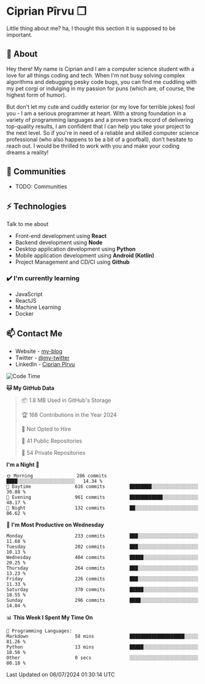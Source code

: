 # Ciprian Pîrvu ❐

Little thing about me? ha, I thought this section it is supposed to be important.

## 🧐 About

Hey there! My name is Ciprian and I am a computer science student with a love for all things coding and tech. When I'm not busy solving complex algorithms and debugging pesky code bugs, you can find me cuddling with my pet corgi or indulging in my passion for puns (which are, of course, the highest form of humor).

But don't let my cute and cuddly exterior (or my love for terrible jokes) fool you - I am a serious programmer at heart. With a strong foundation in a variety of programming languages and a proven track record of delivering top-quality results, I am confident that I can help you take your project to the next level. So if you're in need of a reliable and skilled computer science professional (who also happens to be a bit of a goofball), don't hesitate to reach out. I would be thrilled to work with you and make your coding dreams a reality!

## 👯 Communities

-   TODO: Communities

## ⚡ Technologies

Talk to me about

-   Front-end development using **React**
-   Backend development using **Node**
-   Desktop application development using **Python**
-   Mobile application development using **Android (Kotlin)**
-   Project Management and CD/CI using **Github**

### ✔️ I'm currently learning

-   JavaScript
-   ReactJS
-   Machine Learning
-   Docker

## 📫 Contact Me

-   Website - [my-blog]()
-   Twitter - [@my-twitter]()
-   LinkedIn - [Ciprian Pîrvu](https://www.linkedin.com/in/p%C3%AErvu-ciprian-cristian-4415991b1/)

<!--START_SECTION:waka-->
![Code Time](http://img.shields.io/badge/Code%20Time-2%2C108%20hrs%2048%20mins-blue)

**🐱 My GitHub Data** 

> 📦 1.8 MB Used in GitHub's Storage 
 > 
> 🏆 168 Contributions in the Year 2024
 > 
> 🚫 Not Opted to Hire
 > 
> 📜 41 Public Repositories 
 > 
> 🔑 54 Private Repositories 
 > 
**I'm a Night 🦉** 

```text
🌞 Morning                286 commits         ████░░░░░░░░░░░░░░░░░░░░░   14.34 % 
🌆 Daytime                616 commits         ████████░░░░░░░░░░░░░░░░░   30.88 % 
🌃 Evening                961 commits         ████████████░░░░░░░░░░░░░   48.17 % 
🌙 Night                  132 commits         ██░░░░░░░░░░░░░░░░░░░░░░░   06.62 % 
```
📅 **I'm Most Productive on Wednesday** 

```text
Monday                   233 commits         ███░░░░░░░░░░░░░░░░░░░░░░   11.68 % 
Tuesday                  202 commits         ███░░░░░░░░░░░░░░░░░░░░░░   10.13 % 
Wednesday                404 commits         █████░░░░░░░░░░░░░░░░░░░░   20.25 % 
Thursday                 264 commits         ███░░░░░░░░░░░░░░░░░░░░░░   13.23 % 
Friday                   226 commits         ███░░░░░░░░░░░░░░░░░░░░░░   11.33 % 
Saturday                 370 commits         █████░░░░░░░░░░░░░░░░░░░░   18.55 % 
Sunday                   296 commits         ████░░░░░░░░░░░░░░░░░░░░░   14.84 % 
```


📊 **This Week I Spent My Time On** 

```text
💬 Programming Languages: 
Markdown                 58 mins             ████████████████████░░░░░   81.26 % 
Python                   13 mins             █████░░░░░░░░░░░░░░░░░░░░   18.56 % 
Other                    0 secs              ░░░░░░░░░░░░░░░░░░░░░░░░░   00.18 % 
```


 Last Updated on 06/07/2024 01:30:14 UTC
<!--END_SECTION:waka-->
